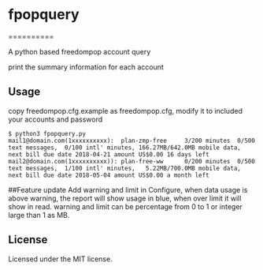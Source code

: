 # fpopquery
==========

A python based freedompop account query

print the summary information for each account

## Usage
copy freedompop.cfg.example as freedompop.cfg, modify it to included your accounts and password

```
$ python3 fpopquery.py
mail1@domain.com(1xxxxxxxxxx):	plan-zmp-free	  3/200 minutes  0/500 text messages,  0/100 intl' minutes, 166.27MB/642.0MB mobile data, next bill due date 2018-04-21 amount US$0.00 16 days left
mail2@domain.com(1xxxxxxxxxx)):	plan-free-ww	  0/200 minutes  0/500 text messages,  1/100 intl' minutes,   5.22MB/700.0MB mobile data, next bill due date 2018-05-04 amount US$0.00 a month left

```

##Feature update
Add warning and limit in Configure, when data usage is above warning, the report will show usage in blue, when over limit it will show in read. warning and limit can be percentage from 0 to 1 or integer large than 1 as MB.

## License
Licensed under the MIT license.

